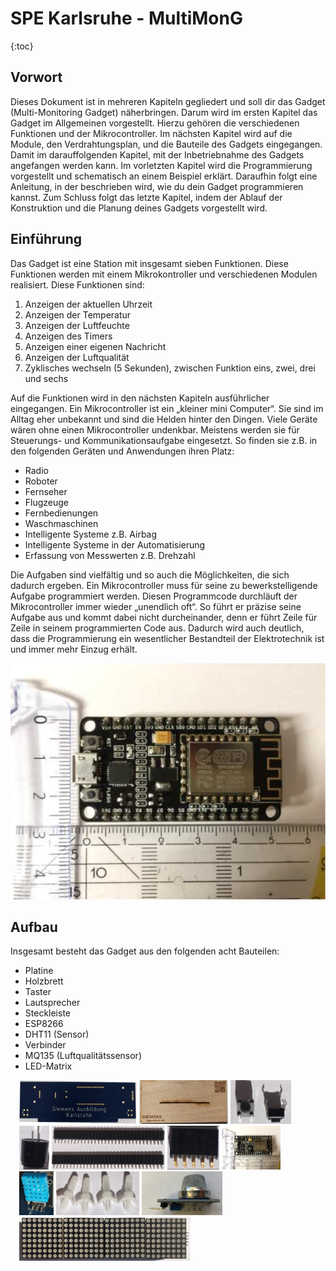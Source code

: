 # SPE Karlsruhe - MultiMonG
{:toc}
## Vorwort
Dieses Dokument ist in mehreren Kapiteln gegliedert und soll dir das Gadget (Multi-Monitoring Gadget) näherbringen. Darum wird im ersten Kapitel das Gadget im Allgemeinen vorgestellt. Hierzu gehören die verschiedenen Funktionen und der Mikrocontroller. Im nächsten Kapitel wird auf die Module, den Verdrahtungsplan, und die Bauteile des Gadgets eingegangen. Damit im darauffolgenden Kapitel, mit der Inbetriebnahme des Gadgets angefangen werden kann. Im vorletzten Kapitel wird die Programmierung vorgestellt und schematisch an einem Beispiel erklärt. Daraufhin folgt eine Anleitung, in der beschrieben wird, wie du dein Gadget programmieren kannst. Zum Schluss folgt das letzte Kapitel, indem der Ablauf der Konstruktion und die Planung deines Gadgets vorgestellt wird.

## Einführung
Das Gadget ist eine Station mit insgesamt sieben Funktionen. Diese Funktionen werden mit einem Mikrokontroller und verschiedenen Modulen realisiert. Diese Funktionen sind:
1. Anzeigen der aktuellen Uhrzeit
2. Anzeigen der Temperatur
3. Anzeigen der Luftfeuchte
4. Anzeigen des Timers
5. Anzeigen einer eigenen Nachricht
6. Anzeigen der Luftqualität
7. Zyklisches wechseln (5 Sekunden), zwischen Funktion eins, zwei, drei und sechs

Auf die Funktionen wird in den nächsten Kapiteln ausführlicher eingegangen.
Ein Mikrocontroller ist ein „kleiner mini Computer“. Sie sind im Alltag eher unbekannt und
sind die Helden hinter den Dingen. Viele Geräte wären ohne einen Mikrocontroller undenkbar. Meistens werden sie für Steuerungs- und Kommunikationsaufgabe eingesetzt. So finden sie z.B. in den folgenden Geräten und Anwendungen ihren Platz:
* Radio
* Roboter
* Fernseher
* Flugzeuge
* Fernbedienungen
* Waschmaschinen
* Intelligente Systeme z.B. Airbag
* Intelligente Systeme in der Automatisierung
* Erfassung von Messwerten z.B. Drehzahl

Die Aufgaben sind vielfältig und so auch die Möglichkeiten, die sich dadurch ergeben. Ein Mikrocontroller muss für seine zu bewerkstelligende Aufgabe programmiert werden. Diesen Programmcode durchläuft der Mikrocontroller immer wieder „unendlich oft“. So führt er präzise seine Aufgabe aus und kommt dabei nicht durcheinander, denn er führt Zeile für Zeile in seinem programmierten Code aus. Dadurch wird auch deutlich, dass die Programmierung ein wesentlicher Bestandteil der Elektrotechnik ist und immer mehr Einzug erhält.

![ESP8266](docs/assets/images/ESP8266.png)

## Aufbau
Insgesamt besteht das Gadget aus den folgenden acht Bauteilen:
* Platine 		
* Holzbrett 	
* Taster 		
* Lautsprecher 	
* Steckleiste 	
* ESP8266 
* DHT11 (Sensor) 
* Verbinder 
* MQ135 (Luftqualitätssensor) 
* LED-Matrix

<div class="flex-container" style="margin: 1em">
        <img src="docs/assets/images/Platine.png" style="height: 5em">
        <img src="docs/assets/images/Holzbrett.png" style="height: 5em">
        <img src="docs/assets/images/Taster.png" style="height: 5em">
        <img src="docs/assets/images/Buzzer.png" style="height: 5em">
        <img src="docs/assets/images/Steckleisten.png" style="height: 5em">
        <img src="docs/assets/images/Winkel.png" style="height: 5em">
        <img src="docs/assets/images/ESP8266.png" style="height: 5em">
        <img src="docs/assets/images/DHT11.png" style="height: 5em">
        <img src="docs/assets/images/Verbinder.png" style="height: 5em">
        <img src="docs/assets/images/MQ135.png" style="height: 5em">
        <img src="docs/assets/images/Matrix.png" style="height: 5em">
</div>